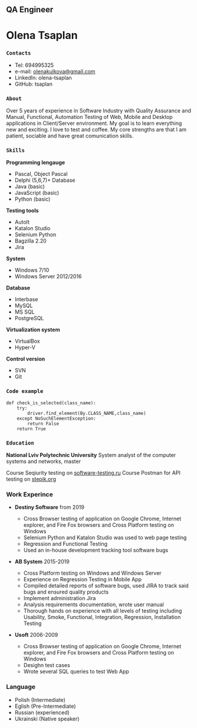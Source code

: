 
## **QA Engineer**
# Olena Tsaplan

### `Contacts`

* Tel: 694995325
* e-mail:	olenakulkova@gmail.com
* LinkedIn: olena-tsaplan
* GitHub: tsaplan

### `About`
Over 5 years of experience in Software Industry with Quality Assurance and Manual, Functional, Automation Testing of Web, Mobile and Desktop applications in Client/Server environment. My goal is to learn everything new and exciting. I love to test and coffee. My core strengths are that I am patient, sociable and have great comunication skills.
 


### `Skills`
 __Programming lengauge__
 
 * Pascal, Object Pascal
 * Delphi (5,6,7)+ Database
 * Java (basic)
 * JavaScript (basic)
 * Python (basic)
 
 __Testing tools__
 
 * AutoIt 
 * Katalon Studio 
 * Selenium Python 
 * Bagzilla 2.20
 * Jira
  
  __System__
  
  * Windows 7/10
  * Windows Server 2012/2016
 
 __Database__
 
  * Interbase
  * MySQL
  * MS SQL
  * PostgreSQL
    
  __Virtualization system__

  * VirtualBox
  * Hyper-V

__Control version__
   * SVN
   * Git

### `Code example`

```
def check_is_selected(class_name):
    try:
        driver.find_element(By.CLASS_NAME,class_name)
    except NoSuchElementException:
        return False
    return True
```


### `Education`
__National Lviv Polytechnic University__ System analyst of the computer systems and networks, master

Course Seqiurity testing on [software-testing.ru](software-testing.ru)
Course Postman for API testing on [stepik.org](stepik.org)

### Work Experince
* __Destiny Software__ from 2019
  - Cross Browser testing of application on Google Chrome, Internet explorer, and Fire Fox browsers and Cross Platform testing on Windows
  - Selenium Python and Katalon Studio was used to web page testing
  - Regression and Functional Testing 
  - Used an in-house development tracking tool software bugs
* __AB System__ 2015-2019
  - Cross Platform testing on Windows and Windows Server
  - Experience on Regression Testing in Mobile App
  - Compiled detailed reports of software bugs, used JIRA to track said bugs and ensured quality products
  - Implement administration Jira
  - Analysis requirements documentation, wrote user manual
  - Thorough hands on experience with all levels of testing including Usability, Smoke, Functional, Integration, Regression, Installation Testing

* __Usoft__ 2006-2009
  - Cross Browser testing of application on Google Chrome, Internet explorer, and Fire Fox browsers and Cross Platform testing on Windows
  - Desighn test cases
  - Wrote several SQL queries to test Web App

### Language
* Polish (Intermediate)
* Eglish (Pre-Intermediate)
* Russian (experienced)
* Ukrainski (Native speaker)
